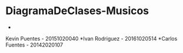 # DiagramaDeClases-Musicos

*
Kevin Puentes - 20151020040
*Ivan Rodriguez - 20161020514
*Carlos Fuentes - 20142020107